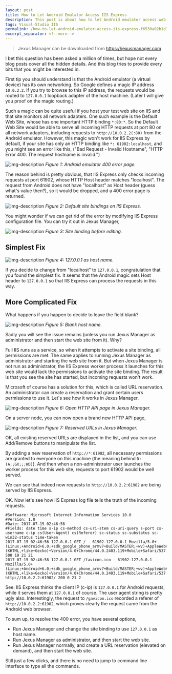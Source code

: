 ```yaml
---
layout: post
title: How to Let Android Emulator Access IIS Express
description: This post is about how to let Android emulator access web apps hosted on IIS Express.
tags: Visual-Studio IIS
permalink: /how-to-let-android-emulator-access-iis-express-f6530a02b1d3
excerpt_separator: <!--more-->
---
```


> Jexus Manager can be downloaded from https://jexusmanager.com

I bet this question has been asked a million of times, but hope not every blog posts cover all the hidden details. And this blog tries to provide every bits that you might be interested in.
<!--more-->

First tip you should understand is that the Android emulator (a virtual device) has its own networking. So Google defines a magic IP address `10.0.2.2`. If you try to browse to this IP address, the requests would be routed to `127.0.0.1` loopback adapter of the host machine. (Later I will give you proof on the magic routing.)

Such a magic can be quite useful if you host your test web site on IIS and that site monitors all network adapters. One such example is the Default Web Site, whose has one important HTTP binding `*:80:*`. So the Default Web Site would be able to serve all incoming HTTP requests at port 80 on all network adapters, including requests to `http://10.0.2.2(:80)` from the Android emulator.
However, this magic won't work for IIS Express by default, if your site has only an HTTP binding like `*: 61902:localhost`, and you might see an error like this, ("Bad Request - Invalid Hostname", "HTTP Error 400. The request hostname is invalid.")

![img-description](/images/emulator-400.png)
_Figure 1: Android emulator 400 error page._

The reason behind is pretty obvious, that IIS Express only checks incoming requests at port 61902, whose HTTP Host header matches "localhost". The request from Android does not have "localhost" as Host header (guess what's value then?), so it would be dropped, and a 400 error page is returned.

![img-description](/images/iis-express-bindings.png)
_Figure 2: Default site bindings on IIS Express._

You might wonder if we can get rid of the error by modifying IIS Express configuration file. You can try it out in Jexus Manager,

![img-description](/images/jexus-manager-before-editing.png)
_Figure 3: Site binding before editing._

## Simplest Fix
![img-description](/images/jexus-manager-custom-host.png)
_Figure 4: 127.0.0.1 as host name._

If you decide to change from "localhost" to `127.0.0.1`, congratulation that you found the simplest fix. It seems that the Android magic sets Host header to `127.0.0.1` so that IIS Express can process the requests in this way.

## More Complicated Fix
What happens if you happen to decide to leave the field blank?

![img-description](/images/jexus-manager-blank-host.png)
_Figure 5: Blank host name._

Sadly you will see the issue remains (unless you run Jexus Manager as administrator and then start the web site from it). Why?

Full IIS runs as a service, so when it attempts to activate a site binding, all permissions are met. The same applies to running Jexus Manager as administrator and starting the web site from it. But when Jexus Manager is not run as administrator, the IIS Express worker process it launches for this web site would lack the permissions to activate the site binding. The result is that you see the site has started, but incoming requests won't work.

Microsoft of course has a solution for this, which is called URL reservation. An administrator can create a reservation and grant certain users permissions to use it. Let's see how it works in Jexus Manager.

![img-description](/images/http-api.png)
_Figure 6: Open HTTP API page in Jexus Manager._

On a server node, you can now open a brand new HTTP API page,

![img-description](/images/reserved-urls.png)
_Figure 7: Reserved URLs in Jexus Manager._

OK, all existing reserved URLs are displayed in the list, and you can use Add/Remove buttons to manipulate the list.

By adding a new reservation of `http://*:61902`, all necessary permissions are granted to everyone on this machine (the meaning behind `D:(A;;GX;;;WD)`). And then when a non-administrator user launches the worker process for this web site, requests to port 61902 would be well served.

We can see that indeed now requests to `http://10.0.2.2:61902` are being served by IIS Express.

OK. Now let's see how IIS Express log file tells the truth of the incoming requests.
``` text
#Software: Microsoft Internet Information Services 10.0
#Version: 1.0
#Date: 2017–07–15 02:46:56
#Fields: date time s-ip cs-method cs-uri-stem cs-uri-query s-port cs-username c-ip cs(User-Agent) cs(Referer) sc-status sc-substatus sc-win32-status time-taken
2017–07–15 02:46:56 127.0.0.1 GET / - 61902–127.0.0.1 Mozilla/5.0+(Linux;+Android+6.0;+sdk_google_phone_armv7+Build/MASTER;+wv)+AppleWebKit/537.36+(KHTML,+like+Gecko)+Version/4.0+Chrome/44.0.2403.119+Mobile+Safari/537.36–500 19 21 21
2017–07–15 02:46:58 127.0.0.1 GET /favicon.ico - 61902–127.0.0.1 Mozilla/5.0+(Linux;+Android+6.0;+sdk_google_phone_armv7+Build/MASTER;+wv)+AppleWebKit/537.36+(KHTML,+like+Gecko)+Version/4.0+Chrome/44.0.2403.119+Mobile+Safari/537.36 http://10.0.2.2:61902/ 200 0 21 2
```

See. IIS Express thinks the client IP (c-ip) is `127.0.0.1` for Android requests, while it serves them at `127.0.0.1` of course. The user agent string is pretty ugly also. Interestingly, the request to `/gavicon.ico` recorded a referer of `http://10.0.2.2:61902`, which proves clearly the request came from the Android web browser.

To sum up, to resolve the 400 error, you have several options,

* Run Jexus Manager and change the site binding to use `127.0.0.1` as host name.
* Run Jexus Manager as administrator, and then start the web site.
* Run Jexus Manager normally, and create a URL reservation (elevated on demand), and then start the web site.

Still just a few clicks, and there is no need to jump to command line interface to type all the commands.
